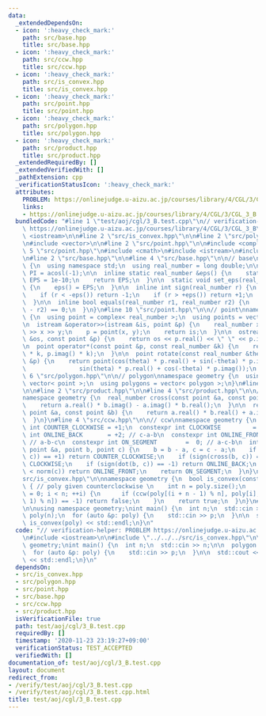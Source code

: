 ```yaml
---
data:
  _extendedDependsOn:
  - icon: ':heavy_check_mark:'
    path: src/base.hpp
    title: src/base.hpp
  - icon: ':heavy_check_mark:'
    path: src/ccw.hpp
    title: src/ccw.hpp
  - icon: ':heavy_check_mark:'
    path: src/is_convex.hpp
    title: src/is_convex.hpp
  - icon: ':heavy_check_mark:'
    path: src/point.hpp
    title: src/point.hpp
  - icon: ':heavy_check_mark:'
    path: src/polygon.hpp
    title: src/polygon.hpp
  - icon: ':heavy_check_mark:'
    path: src/product.hpp
    title: src/product.hpp
  _extendedRequiredBy: []
  _extendedVerifiedWith: []
  _pathExtension: cpp
  _verificationStatusIcon: ':heavy_check_mark:'
  attributes:
    PROBLEM: https://onlinejudge.u-aizu.ac.jp/courses/library/4/CGL/3/CGL_3_B
    links:
    - https://onlinejudge.u-aizu.ac.jp/courses/library/4/CGL/3/CGL_3_B
  bundledCode: "#line 1 \"test/aoj/cgl/3_B.test.cpp\"\n// verification-helper: PROBLEM\
    \ https://onlinejudge.u-aizu.ac.jp/courses/library/4/CGL/3/CGL_3_B\n\n#include\
    \ <iostream>\n\n#line 2 \"src/is_convex.hpp\"\n\n#line 2 \"src/polygon.hpp\"\n\
    \n#include <vector>\n\n#line 2 \"src/point.hpp\"\n\n#include <complex>\n#line\
    \ 5 \"src/point.hpp\"\n#include <cmath>\n#include <istream>\n#include <ostream>\n\
    \n#line 2 \"src/base.hpp\"\n\n#line 4 \"src/base.hpp\"\n\n// base\nnamespace geometry\
    \ {\n  using namespace std;\n  using real_number = long double;\n\n  const real_number\
    \ PI = acosl(-1);\n\n  inline static real_number &eps() {\n    static real_number\
    \ EPS = 1e-10;\n    return EPS;\n  }\n\n  static void set_eps(real_number EPS)\
    \ {\n    eps() = EPS;\n  }\n\n  inline int sign(real_number r) {\n    set_eps(1e-10);\n\
    \    if (r < -eps()) return -1;\n    if (r > +eps()) return +1;\n    return 0;\n\
    \  }\n\n  inline bool equals(real_number r1, real_number r2) {\n    return sign(r1\
    \ - r2) == 0;\n  }\n}\n#line 10 \"src/point.hpp\"\n\n// point\nnamespace geometry\
    \ {\n  using point = complex< real_number >;\n  using points = vector< point >;\n\
    \n  istream &operator>>(istream &is, point &p) {\n    real_number x, y;\n    is\
    \ >> x >> y;\n    p = point(x, y);\n    return is;\n  }\n\n  ostream &operator<<(ostream\
    \ &os, const point &p) {\n    return os << p.real() << \" \" << p.imag();\n  }\n\
    \n  point operator*(const point &p, const real_number &k) {\n    return point(p.real()\
    \ * k, p.imag() * k);\n  }\n\n  point rotate(const real_number &theta, const point\
    \ &p) {\n    return point(cos(theta) * p.real() + sin(-theta) * p.imag(),\n  \
    \               sin(theta) * p.real() + cos(-theta) * p.imag());\n  }\n}\n#line\
    \ 6 \"src/polygon.hpp\"\n\n// polygon\nnamespace geometry {\n  using polygon =\
    \ vector< point >;\n  using polygons = vector< polygon >;\n}\n#line 2 \"src/ccw.hpp\"\
    \n\n#line 2 \"src/product.hpp\"\n\n#line 4 \"src/product.hpp\"\n\n// product\n\
    namespace geometry {\n  real_number cross(const point &a, const point &b) {\n\
    \    return a.real() * b.imag() - a.imag() * b.real();\n  }\n\n  real_number dot(const\
    \ point &a, const point &b) {\n    return a.real() * b.real() + a.imag() * b.imag();\n\
    \  }\n}\n#line 4 \"src/ccw.hpp\"\n\n// ccw\nnamespace geometry {\n  constexpr\
    \ int COUNTER_CLOCKWISE = +1;\n  constexpr int CLOCKWISE         = -1;\n  constexpr\
    \ int ONLINE_BACK       = +2; // c-a-b\n  constexpr int ONLINE_FRONT      = -2;\
    \ // a-b-c\n  constexpr int ON_SEGMENT        =  0; // a-c-b\n  int ccw(const\
    \ point &a, point b, point c) {\n    b = b - a, c = c - a;\n    if (sign(cross(b,\
    \ c)) == +1) return COUNTER_CLOCKWISE;\n    if (sign(cross(b, c)) == -1) return\
    \ CLOCKWISE;\n    if (sign(dot(b, c)) == -1) return ONLINE_BACK;\n    if (norm(b)\
    \ < norm(c)) return ONLINE_FRONT;\n    return ON_SEGMENT;\n  }\n}\n#line 5 \"\
    src/is_convex.hpp\"\n\nnamespace geometry {\n  bool is_convex(const polygon &poly)\
    \ { // poly given counterclockwise \n    int n = poly.size();\n    for (int i\
    \ = 0; i < n; ++i) {\n      if (ccw(poly[(i + n - 1) % n], poly[i], poly[(i +\
    \ 1) % n]) == -1) return false;\n    }\n    return true;\n  }\n}\n#line 6 \"test/aoj/cgl/3_B.test.cpp\"\
    \n\nusing namespace geometry;\nint main() {\n  int n;\n  std::cin >> n;\n\n  polygon\
    \ poly(n);\n  for (auto &p: poly) {\n    std::cin >> p;\n  }\n\n  std::cout <<\
    \ is_convex(poly) << std::endl;\n}\n"
  code: "// verification-helper: PROBLEM https://onlinejudge.u-aizu.ac.jp/courses/library/4/CGL/3/CGL_3_B\n\
    \n#include <iostream>\n\n#include \"../../../src/is_convex.hpp\"\n\nusing namespace\
    \ geometry;\nint main() {\n  int n;\n  std::cin >> n;\n\n  polygon poly(n);\n\
    \  for (auto &p: poly) {\n    std::cin >> p;\n  }\n\n  std::cout << is_convex(poly)\
    \ << std::endl;\n}\n"
  dependsOn:
  - src/is_convex.hpp
  - src/polygon.hpp
  - src/point.hpp
  - src/base.hpp
  - src/ccw.hpp
  - src/product.hpp
  isVerificationFile: true
  path: test/aoj/cgl/3_B.test.cpp
  requiredBy: []
  timestamp: '2020-11-23 23:19:27+09:00'
  verificationStatus: TEST_ACCEPTED
  verifiedWith: []
documentation_of: test/aoj/cgl/3_B.test.cpp
layout: document
redirect_from:
- /verify/test/aoj/cgl/3_B.test.cpp
- /verify/test/aoj/cgl/3_B.test.cpp.html
title: test/aoj/cgl/3_B.test.cpp
---
```

